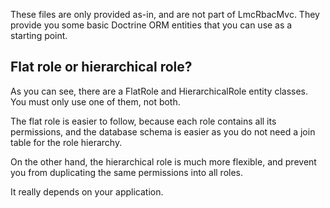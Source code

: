These files are only provided as-in, and are not part of LmcRbacMvc. They provide you some basic Doctrine ORM
entities that you can use as a starting point.

## Flat role or hierarchical role?

As you can see, there are a FlatRole and HierarchicalRole entity classes. You must only use one of them, not both.

The flat role is easier to follow, because each role contains all its permissions, and the database schema is easier
as you do not need a join table for the role hierarchy.

On the other hand, the hierarchical role is much more flexible, and prevent you from duplicating the same permissions
into all roles.

It really depends on your application.
